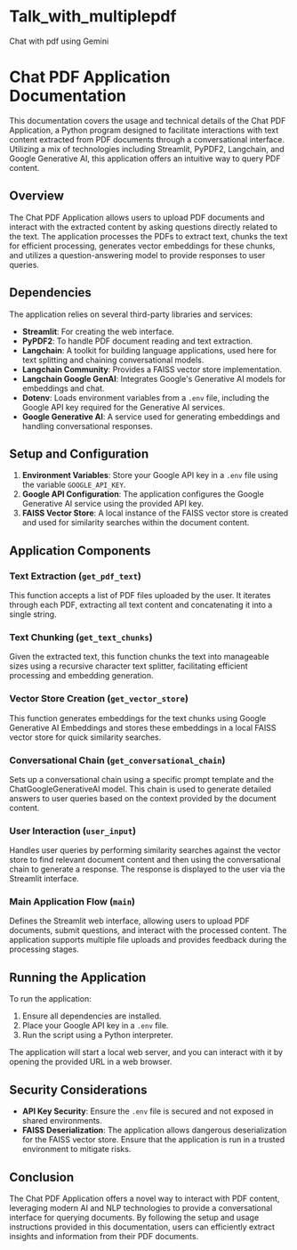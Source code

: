 # Talk_with_multiplepdf
Chat with pdf using Gemini
# Chat PDF Application Documentation

This documentation covers the usage and technical details of the Chat PDF Application, a Python program designed to facilitate interactions with text content extracted from PDF documents through a conversational interface. Utilizing a mix of technologies including Streamlit, PyPDF2, Langchain, and Google Generative AI, this application offers an intuitive way to query PDF content.

## Overview

The Chat PDF Application allows users to upload PDF documents and interact with the extracted content by asking questions directly related to the text. The application processes the PDFs to extract text, chunks the text for efficient processing, generates vector embeddings for these chunks, and utilizes a question-answering model to provide responses to user queries.

## Dependencies

The application relies on several third-party libraries and services:
- **Streamlit**: For creating the web interface.
- **PyPDF2**: To handle PDF document reading and text extraction.
- **Langchain**: A toolkit for building language applications, used here for text splitting and chaining conversational models.
- **Langchain Community**: Provides a FAISS vector store implementation.
- **Langchain Google GenAI**: Integrates Google's Generative AI models for embeddings and chat.
- **Dotenv**: Loads environment variables from a `.env` file, including the Google API key required for the Generative AI services.
- **Google Generative AI**: A service used for generating embeddings and handling conversational responses.

## Setup and Configuration

1. **Environment Variables**: Store your Google API key in a `.env` file using the variable `GOOGLE_API_KEY`.
2. **Google API Configuration**: The application configures the Google Generative AI service using the provided API key.
3. **FAISS Vector Store**: A local instance of the FAISS vector store is created and used for similarity searches within the document content.

## Application Components

### Text Extraction (`get_pdf_text`)
This function accepts a list of PDF files uploaded by the user. It iterates through each PDF, extracting all text content and concatenating it into a single string.

### Text Chunking (`get_text_chunks`)
Given the extracted text, this function chunks the text into manageable sizes using a recursive character text splitter, facilitating efficient processing and embedding generation.

### Vector Store Creation (`get_vector_store`)
This function generates embeddings for the text chunks using Google Generative AI Embeddings and stores these embeddings in a local FAISS vector store for quick similarity searches.

### Conversational Chain (`get_conversational_chain`)
Sets up a conversational chain using a specific prompt template and the ChatGoogleGenerativeAI model. This chain is used to generate detailed answers to user queries based on the context provided by the document content.

### User Interaction (`user_input`)
Handles user queries by performing similarity searches against the vector store to find relevant document content and then using the conversational chain to generate a response. The response is displayed to the user via the Streamlit interface.

### Main Application Flow (`main`)
Defines the Streamlit web interface, allowing users to upload PDF documents, submit questions, and interact with the processed content. The application supports multiple file uploads and provides feedback during the processing stages.

## Running the Application

To run the application:
1. Ensure all dependencies are installed.
2. Place your Google API key in a `.env` file.
3. Run the script using a Python interpreter.

The application will start a local web server, and you can interact with it by opening the provided URL in a web browser.

## Security Considerations

- **API Key Security**: Ensure the `.env` file is secured and not exposed in shared environments.
- **FAISS Deserialization**: The application allows dangerous deserialization for the FAISS vector store. Ensure that the application is run in a trusted environment to mitigate risks.

## Conclusion

The Chat PDF Application offers a novel way to interact with PDF content, leveraging modern AI and NLP technologies to provide a conversational interface for querying documents. By following the setup and usage instructions provided in this documentation, users can efficiently extract insights and information from their PDF documents.

